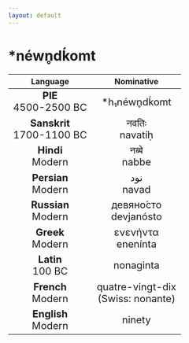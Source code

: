 ```yaml
---
layout: default
---
```

<!---
Text can be **bold**, _italic_, or ~~strikethrough~~.

[Link to another page](./another-page.html)

There should be whitespace between paragraphs.

There should be whitespace between paragraphs. We recommend including a README, or a file with information about your project.
-->

# \*néwn̥dḱomt

<style>
td {
  font-size: 20px
}
</style>

| Language | Nominative |
|:-:|:-:|
| **PIE**<br>4500-2500 BC | \*h₁néwn̥dḱomt |
| **Sanskrit**<br>1700-1100 BC  | नवतिः<br>navatíḥ |
| **Hindi**<br>Modern | नब्बे<br>nabbe |
| **Persian**<br>Modern | نود<br>navad |
| **Russian**<br>Modern | девяно́сто<br>devjanósto |
| **Greek**<br>Modern | ενενήντα<br>enenínta |
| **Latin**<br>100 BC | nonaginta |
| **French**<br>Modern | quatre-vingt-dix<br>(Swiss: nonante) |
| **English**<br>Modern | ninety |
